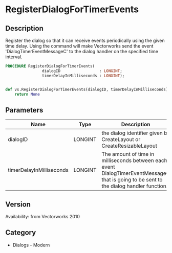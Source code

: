 # RegisterDialogForTimerEvents

## Description
Register the dialog so that it can receive events periodically using the given time delay. Using the command will make Vectorworks send the event 'DialogTimerEventMessageC' to the dialog handler on the specified time interval.

```pascal
PROCEDURE RegisterDialogForTimerEvents(
				dialogID                 : LONGINT;
				timerDelayInMilliseconds : LONGINT);
```

```python

def vs.RegisterDialogForTimerEvents(dialogID, timerDelayInMilliseconds):
    return None
```

## Parameters
|Name|Type|Description|
|---|---|---|
|dialogID|LONGINT|the dialog identifier given by CreateLayout or CreateResizableLayout|
|timerDelayInMilliseconds|LONGINT|The amount of time in milliseconds between each event DialogTimerEventMessageC that is going to be sent to the dialog handler function.|

## Version
Availability: from Vectorworks 2010
## Category
* Dialogs - Modern

